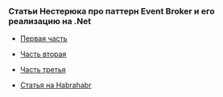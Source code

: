 ### Статьи Нестерюка про паттерн Event Broker и его реализацию на .Net

* [Первая часть](https://nesteruk.wordpress.com/2010/06/24/event-broker-part-1/)
* [Часть вторая](https://nesteruk.wordpress.com/2010/06/25/event-broker-part-2/)
* [Часть третья](https://nesteruk.wordpress.com/2010/07/07/event-broker-part-3/)

* [Статья на Habrahabr](https://habrahabr.ru/post/97285/)
